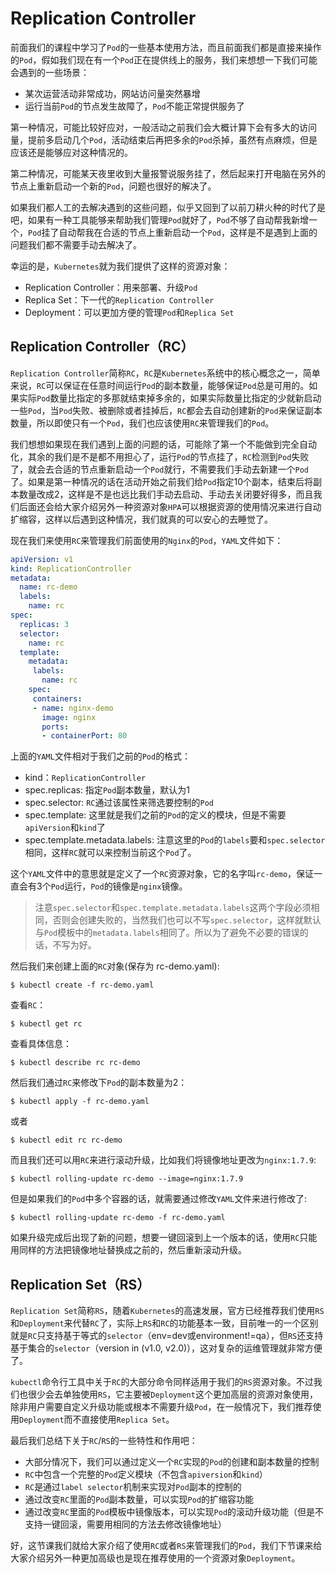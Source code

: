 # Replication Controller

前面我们的课程中学习了`Pod`的一些基本使用方法，而且前面我们都是直接来操作的`Pod`，假如我们现在有一个`Pod`正在提供线上的服务，我们来想想一下我们可能会遇到的一些场景：

* 某次运营活动非常成功，网站访问量突然暴增
* 运行当前`Pod`的节点发生故障了，`Pod`不能正常提供服务了

第一种情况，可能比较好应对，一般活动之前我们会大概计算下会有多大的访问量，提前多启动几个`Pod`，活动结束后再把多余的`Pod`杀掉，虽然有点麻烦，但是应该还是能够应对这种情况的。

第二种情况，可能某天夜里收到大量报警说服务挂了，然后起来打开电脑在另外的节点上重新启动一个新的`Pod`，问题也很好的解决了。

如果我们都人工的去解决遇到的这些问题，似乎又回到了以前刀耕火种的时代了是吧，如果有一种工具能够来帮助我们管理`Pod`就好了，`Pod`不够了自动帮我新增一个，`Pod`挂了自动帮我在合适的节点上重新启动一个`Pod`，这样是不是遇到上面的问题我们都不需要手动去解决了。

幸运的是，`Kubernetes`就为我们提供了这样的资源对象：

* Replication Controller：用来部署、升级`Pod`
* Replica Set：下一代的`Replication Controller`
* Deployment：可以更加方便的管理`Pod`和`Replica Set`


## Replication Controller（RC）
`Replication Controller`简称`RC`，`RC`是`Kubernetes`系统中的核心概念之一，简单来说，`RC`可以保证在任意时间运行`Pod`的副本数量，能够保证`Pod`总是可用的。如果实际`Pod`数量比指定的多那就结束掉多余的，如果实际数量比指定的少就新启动一些`Pod`，当`Pod`失败、被删除或者挂掉后，`RC`都会去自动创建新的`Pod`来保证副本数量，所以即使只有一个`Pod`，我们也应该使用`RC`来管理我们的`Pod`。

我们想想如果现在我们遇到上面的问题的话，可能除了第一个不能做到完全自动化，其余的我们是不是都不用担心了，运行`Pod`的节点挂了，`RC`检测到`Pod`失败了，就会去合适的节点重新启动一个`Pod`就行，不需要我们手动去新建一个`Pod`了。如果是第一种情况的话在活动开始之前我们给`Pod`指定10个副本，结束后将副本数量改成2，这样是不是也远比我们手动去启动、手动去关闭要好得多，而且我们后面还会给大家介绍另外一种资源对象`HPA`可以根据资源的使用情况来进行自动扩缩容，这样以后遇到这种情况，我们就真的可以安心的去睡觉了。

现在我们来使用`RC`来管理我们前面使用的`Nginx`的`Pod`，`YAML`文件如下：
```yaml
apiVersion: v1
kind: ReplicationController
metadata:
  name: rc-demo
  labels:
    name: rc
spec:
  replicas: 3
  selector:
    name: rc
  template:
    metadata:
     labels:
       name: rc
    spec:
     containers:
     - name: nginx-demo
       image: nginx
       ports:
       - containerPort: 80
```

上面的`YAML`文件相对于我们之前的`Pod`的格式：

* kind：`ReplicationController`
* spec.replicas: 指定`Pod`副本数量，默认为1
* spec.selector: `RC`通过该属性来筛选要控制的`Pod`
* spec.template: 这里就是我们之前的`Pod`的定义的模块，但是不需要`apiVersion`和`kind`了
* spec.template.metadata.labels: 注意这里的`Pod`的`labels`要和`spec.selector`相同，这样`RC`就可以来控制当前这个`Pod`了。

这个`YAML`文件中的意思就是定义了一个`RC`资源对象，它的名字叫`rc-demo`，保证一直会有3个`Pod`运行，`Pod`的镜像是`nginx`镜像。

> 注意`spec.selector`和`spec.template.metadata.labels`这两个字段必须相同，否则会创建失败的，当然我们也可以不写`spec.selector`，这样就默认与`Pod`模板中的`metadata.labels`相同了。所以为了避免不必要的错误的话，不写为好。

然后我们来创建上面的`RC`对象(保存为 rc-demo.yaml):
```shell
$ kubectl create -f rc-demo.yaml
```

查看`RC`：
```shell
$ kubectl get rc
```

查看具体信息：
```shell
$ kubectl describe rc rc-demo
```

然后我们通过`RC`来修改下`Pod`的副本数量为2：
```shell
$ kubectl apply -f rc-demo.yaml
```
或者
```shell
$ kubectl edit rc rc-demo
```

而且我们还可以用`RC`来进行滚动升级，比如我们将镜像地址更改为`nginx:1.7.9`:
```shell
$ kubectl rolling-update rc-demo --image=nginx:1.7.9
```
但是如果我们的`Pod`中多个容器的话，就需要通过修改`YAML`文件来进行修改了:
```shell
$ kubectl rolling-update rc-demo -f rc-demo.yaml
```
如果升级完成后出现了新的问题，想要一键回滚到上一个版本的话，使用`RC`只能用同样的方法把镜像地址替换成之前的，然后重新滚动升级。


## Replication Set（RS）
`Replication Set`简称`RS`，随着`Kubernetes`的高速发展，官方已经推荐我们使用`RS`和`Deployment`来代替`RC`了，实际上`RS`和`RC`的功能基本一致，目前唯一的一个区别就是`RC`只支持基于等式的`selector`（env=dev或environment!=qa），但`RS`还支持基于集合的`selector`（version in (v1.0, v2.0)），这对复杂的运维管理就非常方便了。

`kubectl`命令行工具中关于`RC`的大部分命令同样适用于我们的`RS`资源对象。不过我们也很少会去单独使用`RS`，它主要被`Deployment`这个更加高层的资源对象使用，除非用户需要自定义升级功能或根本不需要升级`Pod`，在一般情况下，我们推荐使用`Deployment`而不直接使用`Replica Set`。

最后我们总结下关于`RC`/`RS`的一些特性和作用吧：

* 大部分情况下，我们可以通过定义一个`RC`实现的`Pod`的创建和副本数量的控制
* `RC`中包含一个完整的`Pod`定义模块（不包含`apiversion`和`kind`）
* `RC`是通过`label selector`机制来实现对`Pod`副本的控制的
* 通过改变`RC`里面的`Pod`副本数量，可以实现`Pod`的扩缩容功能
* 通过改变`RC`里面的`Pod`模板中镜像版本，可以实现`Pod`的滚动升级功能（但是不支持一键回滚，需要用相同的方法去修改镜像地址）


好，这节课我们就给大家介绍了使用`RC`或者`RS`来管理我们的`Pod`，我们下节课来给大家介绍另外一种更加高级也是现在推荐使用的一个资源对象`Deployment`。


